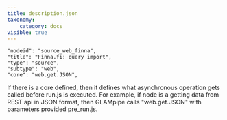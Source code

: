 ```yaml
---
title: description.json
taxonomy:
    category: docs
visible: true
---
```


    "nodeid": "source_web_finna",
    "title": "Finna.fi: query import",
    "type": "source",
    "subtype": "web",
    "core": "web.get.JSON",

If there is a core defined, then it defines what asynchronous operation gets called before run.js is executed.
For example, if node is a getting data from REST api in JSON format, then GLAMpipe calls "web.get.JSON" with parameters provided pre_run.js. 